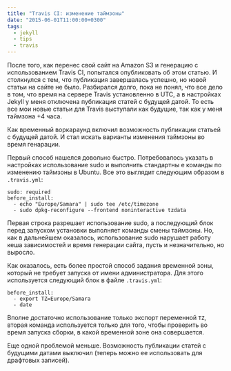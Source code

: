 ```yaml
---
title: "Travis CI: изменение таймзоны"
date: "2015-06-01T11:00:00+0300"
tags:
  - jekyll
  - tips
  - travis
---
```

После того, как перенес свой сайт на Amazon S3 и генерацию с использованием Travis CI, попытался опубликовать об этом статью. И столкнулся с тем, что публикация завершалась успешно, но новой статьи на сайте не было. Разбирался долго, пока не понял, что все дело в том, что время на сервере Travis установленно в UTC, а в настройках Jekyll у меня отключена публикация статей с будущей датой. То есть все мои новые статьи для Travis выступали как будущие, так как у меня таймзона +4 часа.

Как временный воркараунд включил возможность публикации статьей с будущей датой. И стал искать варианты изменения таймзоны во время генарации.

Первый способ нашелся довольно быстро. Потребовалось указать в настройках использование sudo и выполнить стандартны е команды по изменению таймзоны в Ubuntu. Все это выглядит следующим образом в `.travis.yml`:

    sudo: required
    before_install:
      - echo "Europe/Samara" | sudo tee /etc/timezone
      - sudo dpkg-reconfigure --frontend noninteractive tzdata

Первая строка разрешает использование sudo, а последующий блок перед запуском установки выполняет команды смены таймзоны. Но, как в дальнейшем оказалось, использование sudo нарушает работу кеша зависимостей и время генерации сайта, пусть и незначительно, но выросло.

Как оказалось, есть более простой способ задания временной зоны, который не требует запуска от имени администратора. Для этого используется следующий блок в файле `.travis.yml`:

    before_install:
      - export TZ=Europe/Samara
      - date

Вполне достаточно использование только экспорт переменной `TZ`, вторая команда используется только для того, чтобы проверить во время запуска сборки, в какой временной зоне она совершается.

Еще одной проблемой меньше. Возможность публикации статей с будущими датами выключил (теперь можно ее использовать для драфтовых записей).
